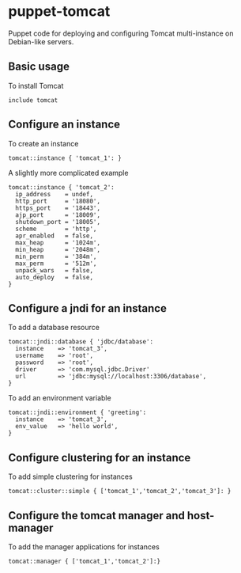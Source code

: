 puppet-tomcat
=============

Puppet code for deploying and configuring Tomcat multi-instance on Debian-like servers.

Basic usage
-------------------------
To install Tomcat

    include tomcat

Configure an instance
-------------------------
To create an instance

    tomcat::instance { 'tomcat_1': }

A slightly more complicated example

    tomcat::instance { 'tomcat_2':
      ip_address    = undef,
      http_port     = '18080',
      https_port    = '18443',
      ajp_port      = '18009',
      shutdown_port = '18005',
      scheme        = 'http',
      apr_enabled   = false,
      max_heap      = '1024m',
      min_heap      = '2048m',
      min_perm      = '384m',
      max_perm      = '512m',
      unpack_wars   = false,
      auto_deploy   = false,
    }

Configure a jndi for an instance
-------------------------
To add a database resource

    tomcat::jndi::database { 'jdbc/database':
      instance    => 'tomcat_3',
      username    => 'root',
      password    => 'root',
      driver      => 'com.mysql.jdbc.Driver'
      url         => 'jdbc:mysql://localhost:3306/database',
    }
    
To add an environment variable 

    tomcat::jndi::environment { 'greeting':
      instance    => 'tomcat_3',
      env_value   => 'hello world',
    }
    
Configure clustering for an instance
-------------------------
To add simple clustering for instances

    tomcat::cluster::simple { ['tomcat_1','tomcat_2','tomcat_3']: }

Configure the tomcat manager and host-manager
-------------------------
To add the manager applications for instances

    tomcat::manager { ['tomcat_1','tomcat_2']:}
